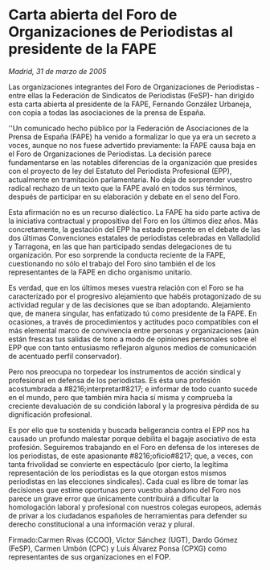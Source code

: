 # Carta abierta del Foro de Organizaciones de Periodistas al presidente de la FAPE

*Madrid, 31 de marzo de 2005*

Las organizaciones integrantes del Foro de Organizaciones de Periodistas -entre ellas la Federación de Sindicatos de Periodistas (FeSP)- han dirigido esta carta abierta al presidente de la FAPE, Fernando González Urbaneja, con copia a todas las asociaciones de la prensa de España.

''Un comunicado hecho público por la Federación de Asociaciones de la Prensa de España (FAPE) ha venido a formalizar lo que ya era un secreto a voces, aunque no nos fuese advertido previamente: la FAPE causa baja en el Foro de Organizaciones de Periodistas. La decisión parece fundamentarse en las notables diferencias de la organización que presides con el proyecto de ley del Estatuto del Periodista Profesional (EPP), actualmente en tramitación parlamentaria. No deja de sorprender vuestro radical rechazo de un texto que la FAPE avaló en todos sus términos, después de participar en su elaboración y debate en el seno del Foro.

Esta afirmación no es un recurso dialéctico. La FAPE ha sido parte activa de la iniciativa contractual y propositiva del Foro en los últimos diez años. Más concretamente, la gestación del EPP ha estado presente en el debate de las dos últimas Convenciones estatales de periodistas celebradas en Valladolid y Tarragona, en las que han participado sendas delegaciones de tu organización. Por eso sorprende la conducta reciente de la FAPE, cuestionando no sólo el trabajo del Foro sino también el de los representantes de la FAPE en dicho organismo unitario.

Es verdad, que en los últimos meses vuestra relación con el Foro se ha caracterizado por el progresivo alejamiento que habéis protagonizado de su actividad regular y de las decisiones que se iban adoptando. Alejamiento que, de manera singular, has enfatizado tú como presidente de la FAPE. En ocasiones, a través de procedimientos y actitudes poco compatibles con el más elemental marco de convivencia entre personas y organizaciones (aún están frescas tus salidas de tono a modo de opiniones personales sobre el EPP que con tanto entusiasmo reflejaron algunos medios de comunicación de acentuado perfil conservador).

Pero nos preocupa no torpedear los instrumentos de acción sindical y profesional en defensa de los periodistas. Es ésta una profesión acostumbrada a #8216;interpretar#8217; e informar de todo cuanto sucede en el mundo, pero que también mira hacia sí misma y comprueba la creciente devaluación de su condición laboral y la progresiva pérdida de su dignificación profesional.

Es por ello que tu sostenida y buscada beligerancia contra el EPP nos ha causado un profundo malestar porque debilita el bagaje asociativo de esta profesión. Seguiremos trabajando en el Foro en defensa de los intereses de los periodistas, de este apasionante #8216;oficio#8217; que, a veces, con tanta frivolidad se convierte en espectáculo (por cierto, la legítima representación de los periodistas es la que otorgan estos mismos periodistas en las elecciones sindicales). Cada cual es libre de tomar las decisiones que estime oportunas pero vuestro abandono del Foro nos parece un grave error que únicamente contribuirá a dificultar la homologación laboral y profesional con nuestros colegas europeos, además de privar a los ciudadanos españoles de herramientas para defender su derecho constitucional a una información veraz y plural.

Firmado:Carmen Rivas (CCOO), Víctor Sánchez (UGT), Dardo Gómez (FeSP), Carmen Umbón (CPC) y Luis Álvarez Ponsa (CPXG) como representantes de sus organizaciones en el FOP.
